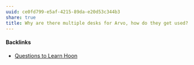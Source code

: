 ```yaml
---
uuid: ce0fd799-e5af-4215-89da-e20d53c344b3
share: true
title: Why are there multiple desks for Arvo, how do they get used?
---
```

#### Backlinks

* [Questions to Learn Hoon](/ac3f27d3-cec7-4fb7-b0cf-e29269210256)